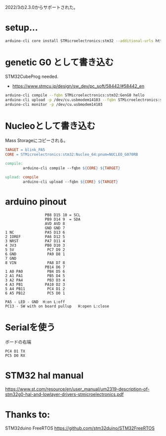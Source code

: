 2022/3の2.3.0からサポートされた。

# setup...

```bash
arduino-cli core install STMicroelectronics:stm32 --additional-urls https://github.com/stm32duino/BoardManagerFiles/raw/main/package_stmicroelectronics_index.json
```

# genetic G0 として書き込む

STM32CubeProg needed.
- https://www.stmcu.jp/design/sw_dev/pc_soft/58442/#58442_en

```bash
arduino-cli compile --fqbn STMicroelectronics:stm32:GenG0 hello
arduino-cli upload -p /dev/cu.usbmodem14103 --fqbn STMicroelectronics:stm32:GenG0 hello
arduino-cli monitor -p /dev/cu.usbmodem14103
```

# Nucleoとして書き込む

Mass Storageにコピーされる。

```Makefile
TARGET = blink_PA5
CORE = STMicroelectronics:stm32:Nucleo_64:pnum=NUCLEO_G070RB

compile:
        arduino-cli compile --fqbn ${CORE} ${TARGET}

upload: compile
        arduino-cli upload --fqbn ${CORE} ${TARGET}
```

# arduino pinout

```
                  PB8 D15 10 = SCL
                  PB9 D14 9  = SDA
                  AVD AVD 8
                  GND GND 7
1 NC              PA5 D13 6
2 IOREF           PA6 D12 5
3 NRST            PA7 D11 4
4 3V3             PB0 D10 3
5 5V               PC7 D9 2
6 GND              PA9 D8 1
7 GND
8 VIN              PA8 D7 8
                  PB14 D6 7
1 A0 PA0           PB4 D5 6
2 A1 PA1           PB5 D4 5
3 A2 PA4           PB3 D3 4
4 A3 PB1          PA10 D2 3
5 A4 PB11          PC4 D1 2
6 A5 PB12          PC5 D0 1

PA5 - LED - GND  H:on L:off
PC13 - SW with on board pullup   H:open L:close
```

# Serialを使う

ボードの右端
```
PC4 D1 TX
PC5 D0 RX
```

# STM32 hal manual

https://www.st.com/resource/en/user_manual/um2319-description-of-stm32g0-hal-and-lowlayer-drivers-stmicroelectronics.pdf

# Thanks to:

STM32duino FreeRTOS
https://github.com/stm32duino/STM32FreeRTOS
